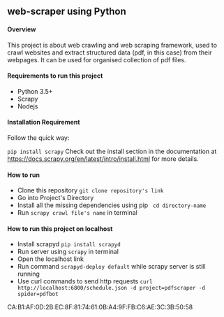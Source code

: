 ## web-scraper using Python

#### Overview

This project is about web crawling and web scraping framework, used to crawl websites and extract structured data (pdf, in this case) from their webpages. It can be used for organised collection of pdf files.

#### Requirements to run this project
- Python 3.5+ 
- Scrapy
- Nodejs


#### Installation Requirement
Follow the quick way: 

```pip install scrapy```
Check out the install section in the documentation at https://docs.scrapy.org/en/latest/intro/install.html for more details.

#### How to run

- Clone this repository
```git clone repository's link``` 
- Go into Project's Directory 
- Install all the missing dependencies using pip
``` cd directory-name``` 
- Run  ```scrapy crawl file's name``` in terminal

#### How to run this project on localhost

- Install scrapyd 
```pip install scrapyd```
- Run server using
```scrapy``` in terminal 
- Open the localhost link 
- Run command ```scrapyd-deploy default``` while scrapy server is still running
- Use curl commands to send http requests 
```curl http://localhost:6800/schedule.json -d project=pdfscraper -d spider=pdfbot``` 

CA:B1:AF:0D:2B:EC:8F:81:74:61:0B:A4:9F:FB:C6:AE:3C:3B:50:58


